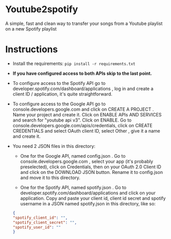 # Youtube2spotify

A simple, fast and clean way to transfer your songs from a Youtube playlist on a new Spotify playlist

# Instructions
- Install the requirements:
` pip install -r requirements.txt `

- **If you have configured access to both APIs skip to the last point.** 

- To configure access to the Spotify API go to developer.spotify.com/dashboard/applications , log in and create a client ID / application, it's quite straightforward.

- To configure access to the Google API go to console.developers.google.com and click on CREATE A PROJECT . Name your project and create it. Click on ENABLE APIs AND SERVICES and search for "youtube api v3". Click on ENABLE. Go to console.developers.google.com/apis/credentials, click on CREATE CREDENTIALS and select OAuth client ID, select Other , give it a name and create it.

- You need 2 JSON files in this directory:
    - One for the Google API, named config.json . Go to console.developers.google.com , select your app (it's probably preselected), click on Credentials, then on your OAuth 2.0 Client ID and click on the DOWNLOAD JSON button. Rename it to config.json and move it to this directory.
    
    - One for the Spotify API, named spotify.json . Go to developer.spotify.com/dashboard/applications and click on your application. Copy and paste your client id, client id secret and spotify username in a JSON named spotify.json in this directory, like so:
    ```JSON
    {
    "spotify_client_id": "",
    "spotify_client_secret": "",
    "spotify_user_id": ""
    }
    ```